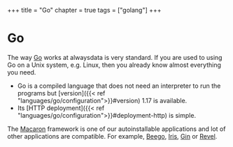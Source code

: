+++
title = "Go"
chapter = true
tags = ["golang"]
+++

# Go

The way [Go](https://golang.org/) works at alwaysdata is very standard. If you are used to using Go on a Unix system, e.g. Linux, then you already know almost everything you need.

- Go is a compiled language that does not need an interpreter to run the programs but [version]({{< ref "languages/go/configuration">}}#version) 1.17 is available.
- Its [HTTP deployment]({{< ref "languages/go/configuration">}}#deployment-http) is simple.

The [Macaron](https://go-macaron.com/) framework is one of our autoinstallable applications and lot of other applications are compatible. For example, [Beego](https://beego.me/), [Iris](https://iris-go.com/), [Gin](https://gin-gonic.com/) or [Revel](https://revel.github.io/).
